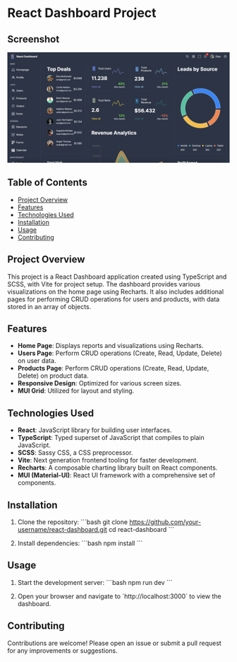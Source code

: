 # React Dashboard Project

## Screenshot

![Dashboard Screenshot](public/dashboard-screenshot.png)

## Table of Contents

- [Project Overview](#project-overview)
- [Features](#features)
- [Technologies Used](#technologies-used)
- [Installation](#installation)
- [Usage](#usage)
- [Contributing](#contributing)

## Project Overview

This project is a React Dashboard application created using TypeScript and SCSS, with Vite for project setup. The dashboard provides various visualizations on the home page using Recharts. It also includes additional pages for performing CRUD operations for users and products, with data stored in an array of objects.

## Features

- **Home Page**: Displays reports and visualizations using Recharts.
- **Users Page**: Perform CRUD operations (Create, Read, Update, Delete) on user data.
- **Products Page**: Perform CRUD operations (Create, Read, Update, Delete) on product data.
- **Responsive Design**: Optimized for various screen sizes.
- **MUI Grid**: Utilized for layout and styling.

## Technologies Used

- **React**: JavaScript library for building user interfaces.
- **TypeScript**: Typed superset of JavaScript that compiles to plain JavaScript.
- **SCSS**: Sassy CSS, a CSS preprocessor.
- **Vite**: Next generation frontend tooling for faster development.
- **Recharts**: A composable charting library built on React components.
- **MUI (Material-UI)**: React UI framework with a comprehensive set of components.

## Installation

1. Clone the repository:
   \`\`\`bash
   git clone https://github.com/your-username/react-dashboard.git
   cd react-dashboard
   \`\`\`

2. Install dependencies:
   \`\`\`bash
   npm install
   \`\`\`

## Usage

1. Start the development server:
   \`\`\`bash
   npm run dev
   \`\`\`

2. Open your browser and navigate to \`http://localhost:3000\` to view the dashboard.

## Contributing

Contributions are welcome! Please open an issue or submit a pull request for any improvements or suggestions.
